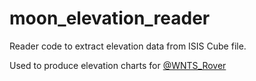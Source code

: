 # moon_elevation_reader
Reader code to extract elevation data from ISIS Cube file.

Used to produce elevation charts for [@WNTS_Rover](https://twitter.com/WNTS_Rover)
